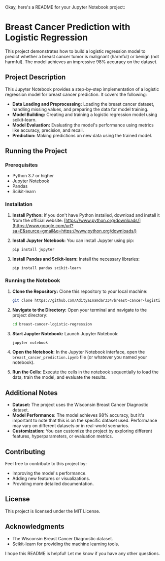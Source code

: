 Okay, here's a README for your Jupyter Notebook project:

# Breast Cancer Prediction with Logistic Regression

This project demonstrates how to build a logistic regression model to predict whether a breast cancer tumor is malignant (harmful) or benign (not harmful). The model achieves an impressive 98% accuracy on the dataset.

## Project Description

This Jupyter Notebook provides a step-by-step implementation of a logistic regression model for breast cancer prediction. It covers the following:

  * **Data Loading and Preprocessing:** Loading the breast cancer dataset, handling missing values, and preparing the data for model training.
  * **Model Building:** Creating and training a logistic regression model using scikit-learn.
  * **Model Evaluation:** Evaluating the model's performance using metrics like accuracy, precision, and recall.
  * **Prediction:** Making predictions on new data using the trained model.

## Running the Project

### Prerequisites

  * Python 3.7 or higher
  * Jupyter Notebook
  * Pandas
  * Scikit-learn

### Installation

1.  **Install Python:** If you don't have Python installed, download and install it from the official website: [https://www.python.org/downloads/](https://www.google.com/url?sa=E&source=gmail&q=https://www.python.org/downloads/)

2.  **Install Jupyter Notebook:** You can install Jupyter using pip:

    ```bash
    pip install jupyter
    ```

3.  **Install Pandas and Scikit-learn:** Install the necessary libraries:

    ```bash
    pip install pandas scikit-learn
    ```

### Running the Notebook

1.  **Clone the Repository:** Clone this repository to your local machine:

    ```bash
    git clone https://github.com/AdityaInamdar334/breast-cancer-logistic-regression.git
    ```

2.  **Navigate to the Directory:** Open your terminal and navigate to the project directory:

    ```bash
    cd breast-cancer-logistic-regression
    ```

3.  **Start Jupyter Notebook:** Launch Jupyter Notebook:

    ```bash
    jupyter notebook
    ```

4.  **Open the Notebook:** In the Jupyter Notebook interface, open the `breast_cancer_prediction.ipynb` file (or whatever you named your notebook).

5.  **Run the Cells:** Execute the cells in the notebook sequentially to load the data, train the model, and evaluate the results.

## Additional Notes

  * **Dataset:** The project uses the Wisconsin Breast Cancer Diagnostic dataset.
  * **Model Performance:** The model achieves 98% accuracy, but it's important to note that this is on the specific dataset used. Performance may vary on different datasets or in real-world scenarios.
  * **Customization:** You can customize the project by exploring different features, hyperparameters, or evaluation metrics.

## Contributing

Feel free to contribute to this project by:

  * Improving the model's performance.
  * Adding new features or visualizations.
  * Providing more detailed documentation.

## License

This project is licensed under the MIT License.

## Acknowledgments

  * The Wisconsin Breast Cancer Diagnostic dataset.
  * Scikit-learn for providing the machine learning tools.

I hope this README is helpful\! Let me know if you have any other questions.

